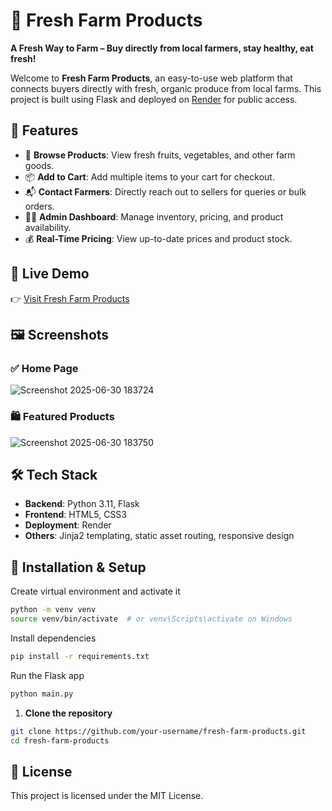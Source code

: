 # 🥬 Fresh Farm Products

**A Fresh Way to Farm – Buy directly from local farmers, stay healthy, eat fresh!**

Welcome to **Fresh Farm Products**, an easy-to-use web platform that connects buyers directly with fresh, organic produce from local farms. This project is built using Flask and deployed on [Render](https://fresh-farm.onrender.com) for public access.

## 🌟 Features

- 🛒 **Browse Products**: View fresh fruits, vegetables, and other farm goods.
- 📦 **Add to Cart**: Add multiple items to your cart for checkout.
- 📬 **Contact Farmers**: Directly reach out to sellers for queries or bulk orders.
- 🧑‍💼 **Admin Dashboard**: Manage inventory, pricing, and product availability.
- 💰 **Real-Time Pricing**: View up-to-date prices and product stock.

## 🚀 Live Demo

👉 [Visit Fresh Farm Products](https://fresh-farm.onrender.com)

## 🖼️ Screenshots

### ✅ Home Page
![Screenshot 2025-06-30 183724](https://github.com/user-attachments/assets/1081f54b-aabe-48fa-aa5c-a77f9d4a0ab3)

### 🛍️ Featured Products
![Screenshot 2025-06-30 183750](https://github.com/user-attachments/assets/e530d5f1-5e29-408d-8102-ad6caa33ee48)

## 🛠️ Tech Stack

- **Backend**: Python 3.11, Flask
- **Frontend**: HTML5, CSS3
- **Deployment**: Render
- **Others**: Jinja2 templating, static asset routing, responsive design

## 🧰 Installation & Setup
Create virtual environment and activate it
```bash
python -m venv venv
source venv/bin/activate  # or venv\Scripts\activate on Windows
```

Install dependencies
```bash
pip install -r requirements.txt
```

Run the Flask app
```bash
python main.py
```

1. **Clone the repository**

```bash
git clone https://github.com/your-username/fresh-farm-products.git
cd fresh-farm-products
```

## 📄 License
This project is licensed under the MIT License.


